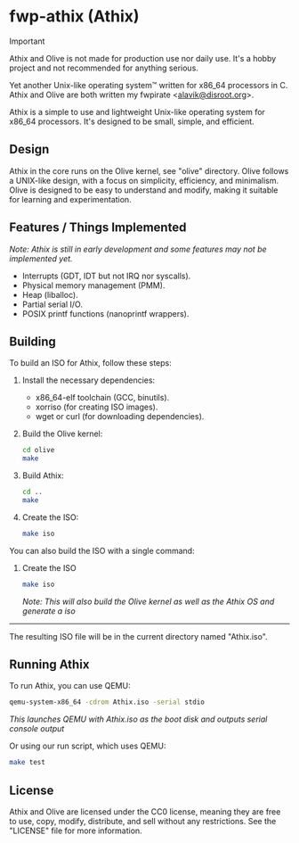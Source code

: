 # fwp-athix (Athix)

> [!IMPORTANT]  
> Athix and Olive is not made for production use nor daily use. It's a hobby project and not recommended for anything serious.

Yet another Unix-like operating system™️ written for x86_64 processors in C. Athix and Olive are both written my fwpirate \<alavik@disroot.org\>.

Athix is a simple to use and lightweight Unix-like operating system for x86_64 processors. It's designed to be small, simple, and efficient.

## Design

Athix in the core runs on the Olive kernel, see "olive" directory. Olive follows a UNIX-like design, with a focus on simplicity, efficiency, and minimalism. Olive is designed to be easy to understand and modify, making it suitable for learning and experimentation.

## Features / Things Implemented
*Note: Athix is still in early development and some features may not be implemented yet.*

- Interrupts (GDT, IDT but not IRQ nor syscalls).
- Physical memory management (PMM).
- Heap (liballoc).
- Partial serial I/O.
- POSIX printf functions (nanoprintf wrappers).

## Building

To build an ISO for Athix, follow these steps:

1. Install the necessary dependencies:
    - x86_64-elf toolchain (GCC, binutils).
    - xorriso (for creating ISO images).
    - wget or curl (for downloading dependencies).

2. Build the Olive kernel:
    ```sh
    cd olive
    make
    ```

3. Build Athix:
    ```sh
    cd ..
    make
    ```

4. Create the ISO:
    ```sh
    make iso
    ```


You can also build the ISO with a single command:
1. Create the ISO
     ```sh
    make iso
    ```
    *Note: This will also build the Olive kernel as well as the Athix OS and generate a iso*


---
The resulting ISO file will be in the current directory named "Athix.iso".

## Running Athix

To run Athix, you can use QEMU:
```sh
qemu-system-x86_64 -cdrom Athix.iso -serial stdio
```
*This launches QEMU with Athix.iso as the boot disk and outputs serial console output*

Or using our run script, which uses QEMU: 
```sh
make test
```

## License

Athix and Olive are licensed under the CC0 license, meaning they are free to use, copy, modify, distribute, and sell without any restrictions. See the "LICENSE" file for more information.
